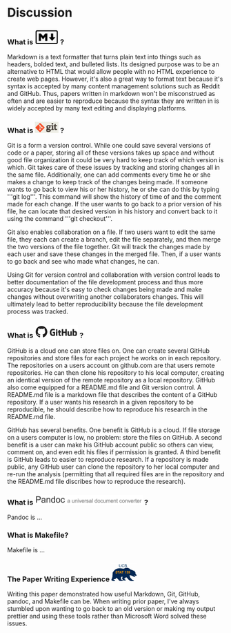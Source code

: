 # Discussion

### What is <img src="../../images/markdown-logo.png" width="55"> ?

Markdown is a text formatter that turns plain text into things such as headers, bolded text, and bulleted lists. Its designed purpose was to be an alternative to HTML that would allow people with no HTML experience to create web pages. However, it's also a great way to format text because it's syntax is accepted by many content management solutions such as Reddit and GitHub. Thus, papers written in markdown won't be misconstrued as often and are easier to reproduce because the syntax they are written in is widely accepted by many text editing and displaying platforms. 

### What is <img src="../../images/git-logo.png" width="55"> ?

Git is a form a version control. While one could save several versions of code or a paper, storing all of these versions takes up space and without good file organization it could be very hard to keep track of which version is which. Git takes care of these issues by tracking and storing changes all in the same file. Additionally, one can add comments every time he or she makes a change to keep track of the changes being made. If someone wants to go back to view his or her history, he or she can do this by typing '''git log'''. This command will show the history of time of and the comment made for each change. If the user wants to go back to a prior version of his file, he can locate that desired version in his history and convert back to it using the command '''git checkout'''. 

Git also enables collaboration on a file. If two users want to edit the same file, they each can create a branch, edit the file separately, and then merge the two versions of the file together. Git will track the changes made by each user and save these changes in the merged file. Then, if a user wants to go back and see who made what changes, he can.

Using Git for version control and collaboration with version control leads to better documentation of the file development process and thus more accuracy because it's easy to check changes being made and make changes without overwriting another collaborators changes. This will ultimately lead to better reproducibility because the file development process was tracked.

### What is <img src="../../images/github-logo.png" width="100"> ?

GitHub is a cloud one can store files on. One can create several GitHub repositories and store files for each project he works on in each repository. The repositories on a users account on github.com are that users remote repositories. He can then clone his repository to his local computer, creating an identical version of the remote repository as a local repository. GitHub also come equipped for a README.md file and Git version control. A README.md file is a markdown file that describes the content of a GitHub repository. If a user wants his research in a given repository to be reproducible, he should describe how to reproduce his research in the README.md file.

GitHub has several benefits. One benefit is GitHub is a cloud. If file storage on a users computer is low, no problem: store the files on GitHub. A second benefit is a user can make his GitHub account public so others can view, comment on, and even edit his files if permission is granted. A third benefit is GitHub leads to easier to reproduce research. If a repository is made public, any GitHub user can clone the repository to her local computer and re-run the analysis (permitting that all required files are in the repository and the README.md file discribes how to reproduce the research).

### What is <img src="../../images/pandoc-logo.png" width = "250"> ?

Pandoc is ...

### What is Makefile?

Makefile is ...

### The Paper Writing Experience <img src="../../images/stat159-logo.png" width="60"> 

Writing this paper demonstrated how useful Markdown, Git, GitHub, pandoc, and Makefile can be. When writing prior paper, I've always stumbled upon wanting to go back to an old version or making my output prettier and using these tools rather than Microsoft Word solved these issues.

